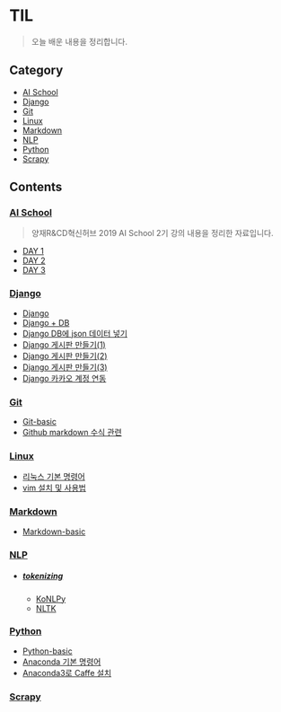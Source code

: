 # TIL

> 오늘 배운 내용을 정리합니다.



## Category

- [AI School](#ai_school)
- [Django](#django)
- [Git](#git)
- [Linux](#linux)
- [Markdown](#markdown)
- [NLP](#nlp)
- [Python](#python)
- [Scrapy](#scrapy)



## Contents

### <a id="ai_school" href="https://github.com/winarc24/TIL/tree/master/AI_School">AI School</a>

> 양재R&CD혁신허브 2019 AI School 2기 강의 내용을 정리한 자료입니다.

- [DAY 1](https://github.com/winarc24/TIL/blob/master/AI_School/DAY%201.md)
- [DAY 2](https://github.com/winarc24/TIL/blob/master/AI_School/DAY%202.md)
- [DAY 3](https://github.com/winarc24/TIL/blob/master/AI_School/DAY%203.md)



### <a id="django" href="https://github.com/winarc24/TIL/blob/master/Django">Django</a>

- [Django](https://github.com/winarc24/TIL/blob/master/Django/Django.md)
- [Django + DB](https://github.com/winarc24/TIL/blob/master/Django/Django%20%2B%20DB.md)
- [Django DB에 json 데이터 넣기](https://github.com/winarc24/TIL/blob/master/Django/Django%20DB에%20json%20데이터%20넣기.md)
- [Django 게시판 만들기(1)](https://github.com/winarc24/TIL/blob/master/Django/Django%20게시판%20만들기%20(1).md)
- [Django 게시판 만들기(2)](https://github.com/winarc24/TIL/blob/master/Django/Django%20게시판%20만들기%20(2).md)
- [Django 게시판 만들기(3)](https://github.com/winarc24/TIL/blob/master/Django/Django%20게시판%20만들기%20(3).md)
- [Django 카카오 계정 연동](https://github.com/winarc24/TIL/blob/master/Django/Django%20카카오%20계정%20연동.md)



### <a id="git" href="https://github.com/winarc24/TIL/tree/master/Git">Git</a>

- [Git-basic](https://github.com/winarc24/TIL/blob/master/Git/Git-basic.md)
- [Github markdown 수식 관련](https://github.com/winarc24/TIL/blob/master/Git/Github%20markdown%20%EC%88%98%EC%8B%9D%20%EA%B4%80%EB%A0%A8.md)



### <a id="linux" href="https://github.com/winarc24/TIL/tree/master/Linux">Linux</a>

- [리눅스 기본 명령어](https://github.com/winarc24/TIL/blob/master/Linux/%EB%A6%AC%EB%88%85%EC%8A%A4%20%EA%B8%B0%EB%B3%B8%20%EB%AA%85%EB%A0%B9%EC%96%B4.md)
- [vim 설치 및 사용법](https://github.com/winarc24/TIL/blob/master/Linux/vim%20%EC%84%A4%EC%B9%98%20%EB%B0%8F%20%EC%82%AC%EC%9A%A9%EB%B2%95.md)



### <a id="markdown" href="https://github.com/winarc24/TIL/tree/master/Markdown">Markdown</a>

- [Markdown-basic](https://github.com/winarc24/TIL/blob/master/Markdown/Markdown-basic.md)



### <a id="nlp" href="https://github.com/winarc24/TIL/tree/master/NLP">NLP</a>

- ##### [tokenizing](https://github.com/winarc24/TIL/tree/master/NLP/Tokenizing)

  - [KoNLPy](https://github.com/winarc24/TIL/blob/master/NLP/Tokenizing/KoNLPy.ipynb)
  - [NLTK](https://github.com/winarc24/TIL/blob/master/NLP/Tokenizing/NLTK.ipynb)



### <a id="python" href="https://github.com/winarc24/TIL/tree/master/Python">Python</a>

- [Python-basic](https://github.com/winarc24/TIL/blob/master/Python/Python-basic.md)
- [Anaconda 기본 명령어](https://github.com/winarc24/TIL/blob/master/Python/Anaconda%20%EA%B8%B0%EB%B3%B8%20%EB%AA%85%EB%A0%B9%EC%96%B4.md)
- [Anaconda3로 Caffe 설치](https://github.com/winarc24/TIL/blob/master/Python/Anaconda3%EB%A1%9C%20Caffe%20%EC%84%A4%EC%B9%98.md)



### <a id="scrapy" href="https://github.com/winarc24/TIL/tree/master/Scrapy">Scrapy</a>



